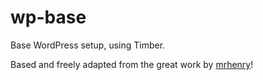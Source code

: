 # wp-base

Base WordPress setup, using Timber.

Based and freely adapted from the great work by [mrhenry](https://github.com/mrhenry)!
